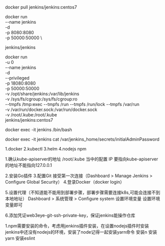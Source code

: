 docker pull jenkins/jenkins:centos7

docker run \
  --name jenkins \
  -d \
  -p 8080:8080 \
  -p 50000:50000 \
  <!-- -v jenkins-data:/var/jenkins_home \ -->
jenkins/jenkins

docker run \
  -u 0\
  --name jenkins \
  -d \
  --privileged \
  -p 18080:8080 \
  -p 50000:50000 \
  -v /opt/share/jenkins:/var/lib/jenkins   \
  -v /sys/fs/cgroup:/sys/fs/cgroup:ro      \
  --tmpfs /tmp:exec --tmpfs /run --tmpfs /run/lock --tmpfs /var/run \
  -v /var/run/docker.sock:/var/run/docker.sock  \
  -v /root/.kube:/root/.kube  \
  jenkins/jenkins:centos7

docker exec -it jenkins /bin/bash

docker exec -it jenkins cat /var/jenkins_home/secrets/initialAdminPassword

<!-- 构建jenkins已安装工具 -->
1.docker
2.kubectl
3.helm
4.nodejs npm

<!-- 部署完jenkins需要做的步骤 -->
1.确认kube-apiserver的地址
/root/.kube 当中的配置 IP 要指向kube-apiserver的地址不能指向127.0.0.1

2.安装Go插件
3.配置Git 接受第一次连接（Dashboard > Manage Jenkins > Configure Global Security）
4.登录Docker（docker login）

5.设置代理（不知道能不能用到部署步骤，部署步骤需要连接k8s,可能会连接不到本地地址）
Dashboard > 系统管理 > Configure system 设置环境变量 设置环境变量即可

6.添加凭证web3eye-git-ssh-private-key，保证jenkins能操作仓库
<!-- 还需处理的问题 -->
1.npm需要安装的命令，考虑用jenkins插件安装，在设置nodejs插件时安装
jenkins中还没有nodejs的环境，安装了node记得一起安装yarn命令
安装n
安装yarn
安装eslint

